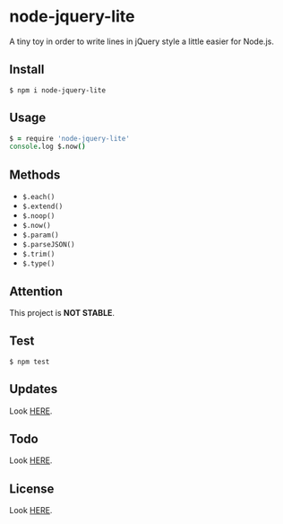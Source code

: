 # node-jquery-lite

A tiny toy in order to write lines in jQuery style a little easier for Node.js.

## Install

```shell
$ npm i node-jquery-lite
```

## Usage

```coffeescript
$ = require 'node-jquery-lite'
console.log $.now()
```

## Methods

- `$.each()`
- `$.extend()`
- `$.noop()`
- `$.now()`
- `$.param()`
- `$.parseJSON()`
- `$.trim()`
- `$.type()`
    
## Attention

This project is **NOT STABLE**.

## Test

```shell
$ npm test
```

## Updates

Look [HERE](update.md).

## Todo

Look [HERE](todo.md).

## License

Look [HERE](license.md).

